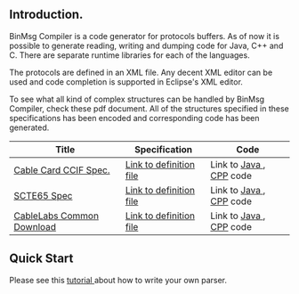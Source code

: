 Introduction.
----
BinMsg Compiler is a code generator for protocols buffers. 
As of now it is possible to generate reading, writing and dumping code for Java, C++ and C. There are separate runtime libraries for each of the languages.

The protocols are defined in an XML file. Any decent XML editor can be used and code completion is supported in Eclipse's XML editor.

To see what all kind of complex structures can be handled by BinMsg Compiler, check these pdf document. All of the structures specified in these specifications has been encoded and corresponding code has been generated.

Title | Specification | Code
----- | ------------- | -------------
| [Cable Card CCIF Spec.](http://www.cablelabs.com/specifications/OC-SP-CCIF2.0-I25-120531.pdf) | [Link to definition file](https://raw.githubusercontent.com/krishnact/projects/master/ccif/CCIF2.0-I25.xml) |Link to [Java ](https://github.com/krishnact/projects/tree/master/ccif) , [CPP](https://github.com/krishnact/projects/tree/master/libccif) code|
| [SCTE65 Spec](https://www.scte.org/documents/pdf/Standards/ANSI_SCTE%2065%202008.pdf) | [Link to definition file](https://raw.githubusercontent.com/krishnact/projects/master/SCTE65/SI-1.xml) | Link to [Java ](https://github.com/krishnact/projects/tree/master/SCTE65) , [CPP](https://github.com/krishnact/projects/tree/master/libcdl) code |
| [CableLabs Common Download](http://www.cablelabs.com/wp-content/uploads/specdocs/OC-SP-CDL2.0-I11-100507.pdf) | [Link to definition file](https://raw.githubusercontent.com/krishnact/projects/master/cdl/CableLabsCommonDownload.xml) |Link to [Java ](https://github.com/krishnact/projects/tree/master/cdl) , [CPP](https://github.com/krishnact/projects/tree/master/libsi) code|

Quick Start
----
Please see this [tutorial ](https://github.com/krishnact/projects/tree/master/dnslib)about how to write your own parser.

